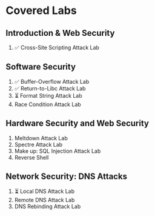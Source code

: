 # Covered Labs

## Introduction & Web Security
1. ✅️ Cross-Site Scripting Attack Lab

## Software Security
1. ✅️ Buffer-Overflow Attack Lab
2. ✅️ Return-to-Libc Attack Lab
4. ⏳️ Format String Attack Lab
3. Race Condition Attack Lab

## Hardware Security and Web Security

1. Meltdown Attack Lab
2. Spectre Attack Lab
3. Make up: SQL Injection Attack Lab
4. Reverse Shell

## Network Security: DNS Attacks

1. ⏳️ Local DNS Attack Lab
2. Remote DNS Attack Lab
3. DNS Rebinding Attack Lab